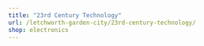 ```yaml
---
title: "23rd Century Technology"
url: /letchworth-garden-city/23rd-century-technology/
shop: electronics
---
```

